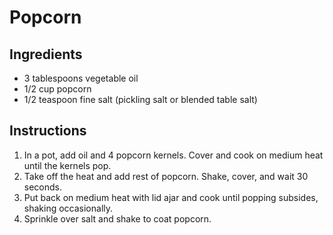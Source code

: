 # Popcorn

## Ingredients

- 3 tablespoons vegetable oil
- 1/2 cup popcorn
- 1/2 teaspoon fine salt (pickling salt or blended table salt)

## Instructions

1. In a pot, add oil and 4 popcorn kernels. Cover and cook on medium heat until the kernels pop.
2. Take off the heat and add rest of popcorn. Shake, cover, and wait 30 seconds.
3. Put back on medium heat with lid ajar and cook until popping subsides, shaking occasionally.
4. Sprinkle over salt and shake to coat popcorn.
